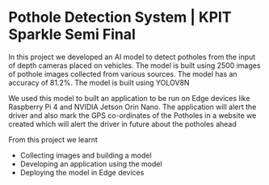 # Pothole Detection System | KPIT Sparkle Semi Final

In this project we developed an AI model to detect potholes from the input of depth cameras placed on vehicles. The model is built using 2500 images of pothole images collected from various sources. The model has an accuracy of 81.2%. The model is built using YOLOV8N

We used this model to built an application to be run on Edge devices like Raspberry Pi 4 and NVIDIA Jetson Orin Nano. The application will alert the driver and also mark the GPS co-ordinates of the Potholes in a website we created which will alert the driver in future about the potholes ahead

From this project we learnt
- Collecting images and building a model
- Developing an application using the model
- Deploying the model in Edge devices
  
